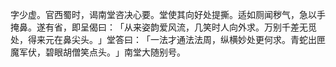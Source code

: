 字少虚。官西蜀时，谒南堂咨决心要。堂使其向好处提撕。适如厕闻秽气，急以手掩鼻。遂有省，即呈偈曰：​「从来姿韵爱风流，几笑时人向外求。万别千差无觅处，得来元在鼻尖头。​」堂答曰：​「一法才通法法周，纵横妙处更何求。青蛇出匣魔军伏，碧眼胡僧笑点头。​」南堂大随别号。